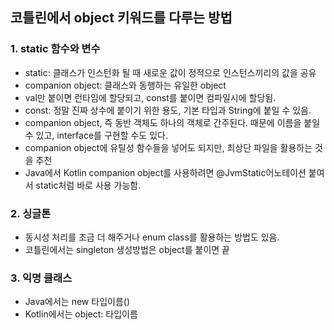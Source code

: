 ## 코틀린에서 object 키워드를 다루는 방법

### 1. static 함수와 변수
- static: 클래스가 인스턴화 될 때 새로운 값이 정적으로 인스턴스끼리의 값을 공유
- companion object: 클래스와 동행하는 유일한 object
- val만 붙이면 런타임에 할당되고, const를 붙이면 컴파일시에 할당됨.
- const: 정말 진짜 상수에 붙이기 위한 용도, 기본 타입과 String에 붙일 수 있음.
- companion object, 즉 동반 객체도 하나의 객체로 간주된다. 때문에 이름을 붙일 수 있고, interface를 구현할 수도 있다.
- companion object에 유틸성 함수들을 넣어도 되지만, 최상단 파일을 활용하는 것을 추천
- Java에서 Kotlin companion object를 사용하려면 @JvmStatic어노테이션 붙여서 static처럼 바로 사용 가능함.

### 2. 싱글톤
- 동시성 처리를 조금 더 해주거나 enum class를 활용하는 방법도 있음.
- 코틀린에서는 singleton 생성방법은 object를 붙이면 끝

### 3. 익명 클래스
- Java에서는 new 타입이름()
- Kotlin에서는 object: 타입이름